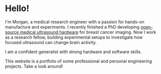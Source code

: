 # Hello!

I'm Morgan, a medical research engineer with a passion for hands-on manufacture and experiments. I recently finished a PhD developing [open-source medical ultrasound hardware](./open-source-ultrasound.md) for breast cancer imaging. Now I work as a research fellow, building experimental setups to investigate how focused ultrasound can change brain activity.

I am a confident generalist with strong hardware and software skills.

This website is a portfolio of some professional and personal engineering projects. Take a look around!